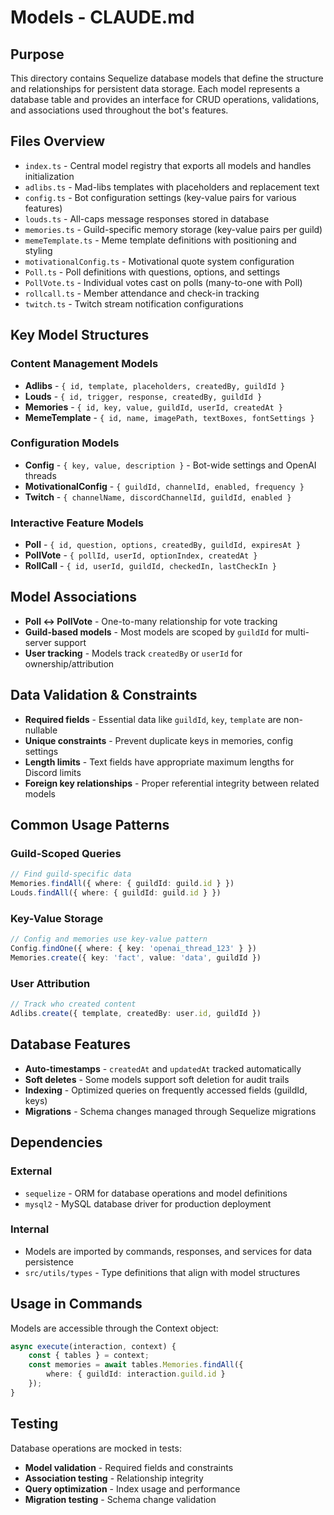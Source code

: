 # Models - CLAUDE.md

## Purpose
This directory contains Sequelize database models that define the structure and relationships for persistent data storage. Each model represents a database table and provides an interface for CRUD operations, validations, and associations used throughout the bot's features.

## Files Overview
- `index.ts` - Central model registry that exports all models and handles initialization
- `adlibs.ts` - Mad-libs templates with placeholders and replacement text
- `config.ts` - Bot configuration settings (key-value pairs for various features)
- `louds.ts` - All-caps message responses stored in database
- `memories.ts` - Guild-specific memory storage (key-value pairs per guild)
- `memeTemplate.ts` - Meme template definitions with positioning and styling
- `motivationalConfig.ts` - Motivational quote system configuration
- `Poll.ts` - Poll definitions with questions, options, and settings
- `PollVote.ts` - Individual votes cast on polls (many-to-one with Poll)
- `rollcall.ts` - Member attendance and check-in tracking
- `twitch.ts` - Twitch stream notification configurations

## Key Model Structures

### Content Management Models
- **Adlibs** - `{ id, template, placeholders, createdBy, guildId }`
- **Louds** - `{ id, trigger, response, createdBy, guildId }`
- **Memories** - `{ id, key, value, guildId, userId, createdAt }`
- **MemeTemplate** - `{ id, name, imagePath, textBoxes, fontSettings }`

### Configuration Models
- **Config** - `{ key, value, description }` - Bot-wide settings and OpenAI threads
- **MotivationalConfig** - `{ guildId, channelId, enabled, frequency }`
- **Twitch** - `{ channelName, discordChannelId, guildId, enabled }`

### Interactive Feature Models
- **Poll** - `{ id, question, options, createdBy, guildId, expiresAt }`
- **PollVote** - `{ pollId, userId, optionIndex, createdAt }`
- **RollCall** - `{ id, userId, guildId, checkedIn, lastCheckIn }`

## Model Associations
- **Poll ↔ PollVote** - One-to-many relationship for vote tracking
- **Guild-based models** - Most models are scoped by `guildId` for multi-server support
- **User tracking** - Models track `createdBy` or `userId` for ownership/attribution

## Data Validation & Constraints
- **Required fields** - Essential data like `guildId`, `key`, `template` are non-nullable
- **Unique constraints** - Prevent duplicate keys in memories, config settings
- **Length limits** - Text fields have appropriate maximum lengths for Discord limits
- **Foreign key relationships** - Proper referential integrity between related models

## Common Usage Patterns

### Guild-Scoped Queries
```typescript
// Find guild-specific data
Memories.findAll({ where: { guildId: guild.id } })
Louds.findAll({ where: { guildId: guild.id } })
```

### Key-Value Storage
```typescript
// Config and memories use key-value pattern
Config.findOne({ where: { key: 'openai_thread_123' } })
Memories.create({ key: 'fact', value: 'data', guildId })
```

### User Attribution
```typescript
// Track who created content
Adlibs.create({ template, createdBy: user.id, guildId })
```

## Database Features
- **Auto-timestamps** - `createdAt` and `updatedAt` tracked automatically
- **Soft deletes** - Some models support soft deletion for audit trails
- **Indexing** - Optimized queries on frequently accessed fields (guildId, keys)
- **Migrations** - Schema changes managed through Sequelize migrations

## Dependencies
### External
- `sequelize` - ORM for database operations and model definitions
- `mysql2` - MySQL database driver for production deployment

### Internal
- Models are imported by commands, responses, and services for data persistence
- `src/utils/types` - Type definitions that align with model structures

## Usage in Commands
Models are accessible through the Context object:
```typescript
async execute(interaction, context) {
    const { tables } = context;
    const memories = await tables.Memories.findAll({ 
        where: { guildId: interaction.guild.id } 
    });
}
```

## Testing
Database operations are mocked in tests:
- **Model validation** - Required fields and constraints
- **Association testing** - Relationship integrity  
- **Query optimization** - Index usage and performance
- **Migration testing** - Schema change validation